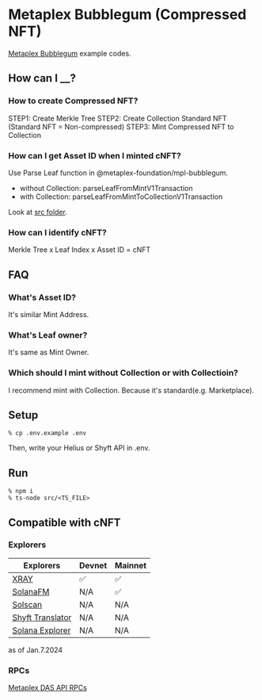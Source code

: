# Metaplex Bubblegum (Compressed NFT)
[Metaplex Bubblegum](https://developers.metaplex.com/bubblegum) example codes.

## How can I __?
### How to create Compressed NFT?
STEP1: Create Merkle Tree
STEP2: Create Collection Standard NFT (Standard NFT = Non-compressed)
STEP3: Mint Compressed NFT to Collection

### How can I get Asset ID when I minted cNFT?
Use Parse Leaf function in @metaplex-foundation/mpl-bubblegum.  

- without Collection: parseLeafFromMintV1Transaction
- with Collection: parseLeafFromMintToCollectionV1Transaction

Look at [src folder](https://github.com/256hax/solana-anchor-react-minimal-example/tree/main/scripts/metaplex/bubblegum_CompressedNFT/src).

### How can I identify cNFT?
Merkle Tree x Leaf Index x Asset ID = cNFT

## FAQ
### What's Asset ID?
It's similar Mint Address.

### What's Leaf owner?
It's same as Mint Owner.

### Which should I mint without Collection or with Collectioin?
I recommend mint with Collection. Because it's standard(e.g. Marketplace).

## Setup
```
% cp .env.example .env
```

Then, write your Helius or Shyft API in .env.

## Run
```
% npm i
% ts-node src/<TS_FILE>
```

## Compatible with cNFT
### Explorers
| Explorers | Devnet | Mainnet |
| ---- | ---- | ---- |
| [XRAY](https://xray.helius.xyz/) | ✅ | ✅ |
| [SolanaFM](https://solana.fm/) | N/A | ✅ |
| [Solscan](https://solscan.io/) | N/A | N/A |
| [Shyft Translator](https://translator.shyft.to/) | N/A | N/A |
| [Solana Explorer](https://explorer.solana.com/) | N/A | N/A |
  
as of Jan.7.2024

### RPCs
[Metaplex DAS API RPCs](https://developers.metaplex.com/bubblegum/rpcs)